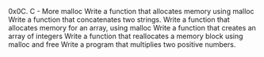 0x0C. C - More malloc
Write a function that allocates memory using malloc
Write a function that concatenates two strings.
Write a function that allocates memory for an array, using malloc
Write a function that creates an array of integers
Write a function that reallocates a memory block using malloc and free
Write a program that multiplies two positive numbers.

